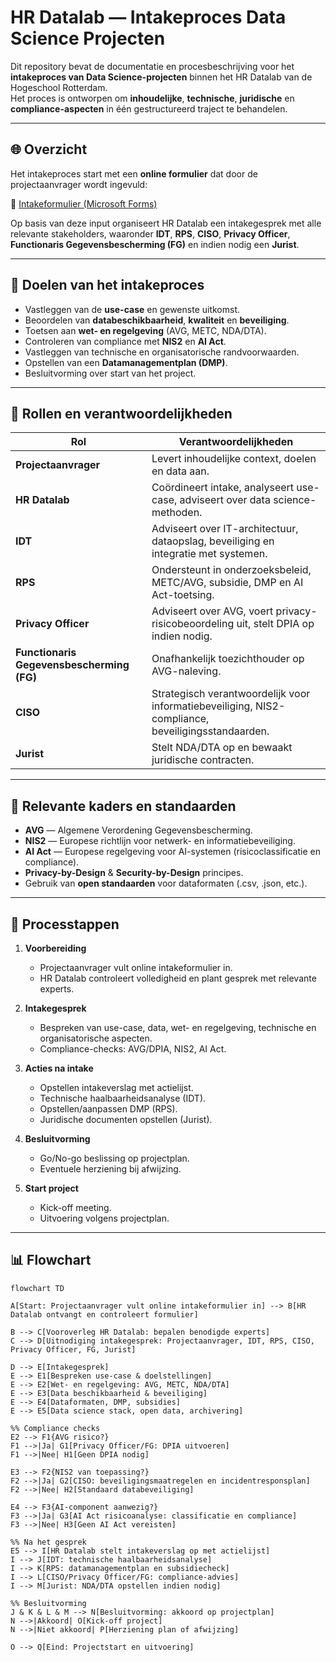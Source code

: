 # HR Datalab — Intakeproces Data Science Projecten  
  
Dit repository bevat de documentatie en procesbeschrijving voor het **intakeproces van Data Science-projecten** binnen het HR Datalab van de Hogeschool Rotterdam.    
Het proces is ontworpen om **inhoudelijke**, **technische**, **juridische** en **compliance-aspecten** in één gestructureerd traject te behandelen.  
  
---  
  
## 🌐 Overzicht  
  
Het intakeproces start met een **online formulier** dat door de projectaanvrager wordt ingevuld:  
  
🔗 [Intakeformulier (Microsoft Forms)](https://forms.office.com/Pages/DesignPageV2.aspx?subpage=design&FormId=zrpvyrp8U02GgaBihPf_Ro_UBdB0scVKmjPnS1OYmFhUMDc5WTNFOVI3RzU1NDVBWDJRVUhFTVJJTC4u)  
  
Op basis van deze input organiseert HR Datalab een intakegesprek met alle relevante stakeholders, waaronder **IDT**, **RPS**, **CISO**, **Privacy Officer**, **Functionaris Gegevensbescherming (FG)** en indien nodig een **Jurist**.  
  
---  
  
## 🧩 Doelen van het intakeproces  
  
- Vastleggen van de **use-case** en gewenste uitkomst.  
- Beoordelen van **databeschikbaarheid**, **kwaliteit** en **beveiliging**.  
- Toetsen aan **wet- en regelgeving** (AVG, METC, NDA/DTA).  
- Controleren van compliance met **NIS2** en **AI Act**.  
- Vastleggen van technische en organisatorische randvoorwaarden.  
- Opstellen van een **Datamanagementplan (DMP)**.  
- Besluitvorming over start van het project.  
  
---  
  
## 👥 Rollen en verantwoordelijkheden  
  
| Rol | Verantwoordelijkheden |  
| --- | --- |  
| **Projectaanvrager** | Levert inhoudelijke context, doelen en data aan. |  
| **HR Datalab** | Coördineert intake, analyseert use-case, adviseert over data science-methoden. |  
| **IDT** | Adviseert over IT-architectuur, dataopslag, beveiliging en integratie met systemen. |  
| **RPS** | Ondersteunt in onderzoeksbeleid, METC/AVG, subsidie, DMP en AI Act-toetsing. |  
| **Privacy Officer** | Adviseert over AVG, voert privacy-risicobeoordeling uit, stelt DPIA op indien nodig. |  
| **Functionaris Gegevensbescherming (FG)** | Onafhankelijk toezichthouder op AVG-naleving. |  
| **CISO** | Strategisch verantwoordelijk voor informatiebeveiliging, NIS2-compliance, beveiligingsstandaarden. |  
| **Jurist** | Stelt NDA/DTA op en bewaakt juridische contracten. |  
  
---  
  
## 📜 Relevante kaders en standaarden  
  
- **AVG** — Algemene Verordening Gegevensbescherming.  
- **NIS2** — Europese richtlijn voor netwerk- en informatiebeveiliging.  
- **AI Act** — Europese regelgeving voor AI-systemen (risicoclassificatie en compliance).  
- **Privacy-by-Design** & **Security-by-Design** principes.  
- Gebruik van **open standaarden** voor dataformaten (.csv, .json, etc.).  
  
---  
  
## 🔄 Processtappen  
  
1. **Voorbereiding**    
   - Projectaanvrager vult online intakeformulier in.  
   - HR Datalab controleert volledigheid en plant gesprek met relevante experts.  
  
2. **Intakegesprek**    
   - Bespreken van use-case, data, wet- en regelgeving, technische en organisatorische aspecten.  
   - Compliance-checks: AVG/DPIA, NIS2, AI Act.  
  
3. **Acties na intake**    
   - Opstellen intakeverslag met actielijst.  
   - Technische haalbaarheidsanalyse (IDT).  
   - Opstellen/aanpassen DMP (RPS).  
   - Juridische documenten opstellen (Jurist).  
  
4. **Besluitvorming**    
   - Go/No-go beslissing op projectplan.  
   - Eventuele herziening bij afwijzing.  
  
5. **Start project**    
   - Kick-off meeting.  
   - Uitvoering volgens projectplan.  
  
---  
  
## 📊 Flowchart  
  
```mermaid  
flowchart TD  
  
A[Start: Projectaanvrager vult online intakeformulier in] --> B[HR Datalab ontvangt en controleert formulier]  
  
B --> C[Vooroverleg HR Datalab: bepalen benodigde experts]  
C --> D[Uitnodiging intakegesprek: Projectaanvrager, IDT, RPS, CISO, Privacy Officer, FG, Jurist]  
  
D --> E[Intakegesprek]  
E --> E1[Bespreken use-case & doelstellingen]  
E --> E2[Wet- en regelgeving: AVG, METC, NDA/DTA]  
E --> E3[Data beschikbaarheid & beveiliging]  
E --> E4[Dataformaten, DMP, subsidies]  
E --> E5[Data science stack, open data, archivering]  
  
%% Compliance checks  
E2 --> F1{AVG risico?}  
F1 -->|Ja| G1[Privacy Officer/FG: DPIA uitvoeren]  
F1 -->|Nee| H1[Geen DPIA nodig]  
  
E3 --> F2{NIS2 van toepassing?}  
F2 -->|Ja| G2[CISO: beveiligingsmaatregelen en incidentresponsplan]  
F2 -->|Nee| H2[Standaard databeveiliging]  
  
E4 --> F3{AI-component aanwezig?}  
F3 -->|Ja| G3[AI Act risicoanalyse: classificatie en compliance]  
F3 -->|Nee| H3[Geen AI Act vereisten]  
  
%% Na het gesprek  
E5 --> I[HR Datalab stelt intakeverslag op met actielijst]  
I --> J[IDT: technische haalbaarheidsanalyse]  
I --> K[RPS: datamanagementplan en subsidiecheck]  
I --> L[CISO/Privacy Officer/FG: compliance-advies]  
I --> M[Jurist: NDA/DTA opstellen indien nodig]  
  
%% Besluitvorming  
J & K & L & M --> N[Besluitvorming: akkoord op projectplan]  
N -->|Akkoord| O[Kick-off project]  
N -->|Niet akkoord| P[Herziening plan of afwijzing]  
  
O --> Q[Eind: Projectstart en uitvoering]  
